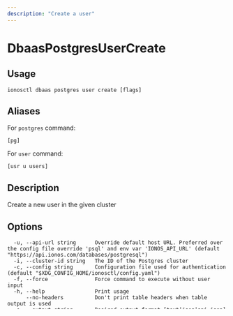 ```yaml
---
description: "Create a user"
---
```


# DbaasPostgresUserCreate

## Usage

```text
ionosctl dbaas postgres user create [flags]
```

## Aliases

For `postgres` command:

```text
[pg]
```

For `user` command:

```text
[usr u users]
```

## Description

Create a new user in the given cluster

## Options

```text
  -u, --api-url string      Override default host URL. Preferred over the config file override 'psql' and env var 'IONOS_API_URL' (default "https://api.ionos.com/databases/postgresql")
  -i, --cluster-id string   The ID of the Postgres cluster
  -c, --config string       Configuration file used for authentication (default "$XDG_CONFIG_HOME/ionosctl/config.yaml")
  -f, --force               Force command to execute without user input
  -h, --help                Print usage
      --no-headers          Don't print table headers when table output is used
  -o, --output string       Desired output format [text|json|api-json] (default "text")
  -p, --password string     The password for the user
  -q, --quiet               Quiet output
      --user string         The name of the user
  -v, --verbose             Print step-by-step process when running command
```

## Examples

```text
ionosctl dbaas postgres user create --cluster-id <cluster-id> --user <user> --password <password>
```

